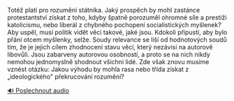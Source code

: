 
Totéž platí pro rozumění státníka. Jaký prospěch by mohl zastánce protestantství získat z toho, kdyby špatně porozuměl ohromné síle a prestiži katolicismu, nebo liberál z chybného pochopení socialistických myšlenek? Aby uspěl, musí politik vidět věci takové, jaké jsou. Kdokoli připustí, aby bylo přání otcem myšlenky, selže. Soudy relevance se liší od hodnotových soudů tím, že je jejich cílem zhodnocení stavu věcí, který nezávisí na autorově libovůli. Jsou zabarveny autorovou osobností, a proto se na nich nikdy nemohou jednomyslně shodnout všichni lidé. Zde však znovu musíme vznést otázku: Jakou výhodu by mohla rasa nebo třída získat z „ideologického" překrucování rozumění?

[🔊 Poslechnout audio](/data/7-paragraphs/audio/chapter_26/para_003-Tot-plat-pro-rozumn-sttnka-Jak-prospch-b.mp3)
